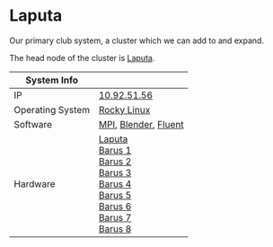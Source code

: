 
# Laputa

Our primary club system, a cluster which we can add to and expand.

The head node of the cluster is [Laputa](/inventory/laputa).

**System Info** ||
---|---
IP | [10.92.51.56]()
Operating System | [Rocky Linux](https://rockylinux.org/)
Software | [MPI](), [Blender](), [Fluent]()
Hardware | [Laputa](/inventory/laputa)<br>[Barus 1](/inventory/b1)<br>[Barus 2](/inventory/b2)<br>[Barus 3](/inventory/b3)<br>[Barus 4](/inventory/b4)<br>[Barus 5](/inventory/b5)<br>[Barus 6](/inventory/b6)<br>[Barus 7](/inventory/b7)<br>[Barus 8](/inventory/b8)
